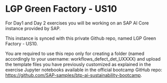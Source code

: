 # LGP Green Factory - US10
For Day1 and Day 2 exercises you will be working on an SAP AI Core instance provided by SAP.

This instance is synced with this private Github repo, named LGP Green Factory - US10.

You are required to use this repo only for creating a folder (named accordingly to your username: workflows_defect_det_UXXXX) and upload the template files you have previously customized as explained in the exercise Jupyter notebooks available in the official bootcamp GitHub repo: https://github.com/SAP-samples/btp-ai-sustainability-bootcamp.
